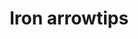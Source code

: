 ---
layout: item
title: Iron arrowtips
item-id: 40
datatable: true
id: 40
name: "Iron arrowtips"
members: true
lowalch: 0
highalch: 1
examine: "I can make some arrows with these."
monsters:
  - id: 2211
    name: "Spiritual ranger"
    members: true
    combat_level: 122
    wiki_url: "https://oldschool.runescape.wiki/w/Spiritual_ranger#Saradomin"
    drops:
      - quantity: "5"
        rarity: 0.0859375
        drop_requirements: null
  - id: 2242
    name: "Spiritual ranger"
    members: true
    combat_level: 115
    wiki_url: "https://oldschool.runescape.wiki/w/Spiritual_ranger#Bandos"
    drops:
      - quantity: "5"
        rarity: 0.0859375
        drop_requirements: null
  - id: 3160
    name: "Spiritual ranger"
    members: true
    combat_level: 118
    wiki_url: "https://oldschool.runescape.wiki/w/Spiritual_ranger#Zamorak"
    drops:
      - quantity: "5"
        rarity: 0.0859375
        drop_requirements: null
  - id: 3167
    name: "Spiritual ranger"
    members: true
    combat_level: 127
    wiki_url: "https://oldschool.runescape.wiki/w/Spiritual_ranger#Armadyl"
    drops:
      - quantity: "5"
        rarity: 0.0859375
        drop_requirements: null
---